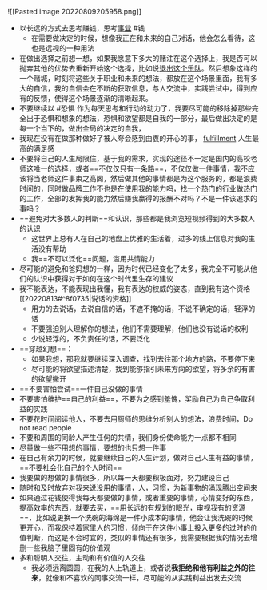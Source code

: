 ![[Pasted image 20220809205958.png]]
- 以长远的方式去思考赚钱，思考[事业](职业路径.md) #钱
	- 在需要做决定的时候，想像我正在和未来的自己对话，他会怎么看待，这也是远视的一种用法
- 在做出选择之前想一想，如果我愿意下多大的赌注在这个选择上，我是否可以抛弃其他的优势去重新开始这个选择，比如说[退出这个乐队](20220810#^a527e6)。然后想象这样的一个赌城，时刻将这些关于职业和未来的想法，都放在这个场景里面，我有多大的自信，我的自信会在不断的获取信息，与人交流中，实践尝试中，得到应有的反馈，使得这个场景逐渐的清晰起来。
- 不要继续以 #恐惧 作为每天思考和行动的动力了，我要尽可能的移除掉那些完全出于恐惧和想象的想法，恐惧和欲望都是自我的一部分，最后做出决定的是每一个当下的，做出全局的决定的自我，
- 我现在没有在做那种做好了被人夸会感到由衷的开心的事， [fulfillment](自我#^285e40) 人生最高的满足感
- 不要将自己的人生局限住，基于我的需求，实现的途径不一定是国内的高校老师这唯一的选择，或者==不仅仅只有一条路==，不仅仅做一件事情，我不应该将当老师这件事束之高阁，然后做其他的事情都是为这个服务的，都是浪费时间的，同时做品牌工作不也是在使用我的能力吗，找一个热门的行业做热门的工作，全部的发挥我的能力然后赚我赢得的报酬不对吗？不是一件该追求的事吗？
- ==避免对大多数人的判断==和认识，那些都是我浏览短视频得到的大多数人的认识
	- 这世界上总有人在自己的地盘上优雅的生活着，过多的线上信息对我的生活没有帮助
	- 我==不可以泛化==问题，滥用共情能力
- 尽可能的避免和爸妈想的一样，因为时代已经变化了太多，我完全不可能从他们的认识中获得对于如何在这个时代里生存的建议
- 我不能表达，不能表现出我懂，我有表达的权威的姿态，直到我有这个资格 [[20220813#^8f0735|说话的资格]]
	- 用力的去说话，去说自信的话，不遮不掩的话，不说不确定的话，轻浮的话
	- 不要强迫别人理解你的想法，他们不需要理解，他们也没有说话的权利
	- 少说轻浮的，不负责任的话，不要泛化
- ==穿越幻想==：
	- 如果我想，那我就要继续深入调查，找到去往那个地方的路，不要停下来
	- 尽可能的将欲望描述清楚，找到能够指引未来方向的欲望，将多余的有害的欲望撇开
- ==不要害怕尝试==一件自己没做的事情
- 不要害怕维护==自己的利益==，不要为之感到羞愧，奖励自己为自己争取利益的实践
- 不要花时间阅读他人，不要去用厨师的思维分析别人的想法，浪费时间，Do not read people
- 不要和周围的同龄人产生任何的共情，我们身份使命能力一点都不相同
- 尽量做一些不用想的事情，要想的也只想一件事
- 在自己有余力的时候，就要继续自己的人生计划，做对自己人生有益的事情，==不要社会化自己的个人时间==
- 我要做的想做的事情很多，所以每一天都要积极面对，努力建设自己
- 随时和及时放弃对我来说没用的事情，人，习惯，为新事物的涌现腾出空间来
- 如果通过花钱使得我每天都要做的事情，或者重要的事情，心情变好的东西，提高效率的东西，就要去买，==用长远的有规划的眼光，审视我有的资源==，比如说更换一个洗碗的海绵是一件小成本的事情，他会让我洗碗的时候更开心，而我保持着家里人的习惯，倾向于在这件小事上投入更多的过时的价值判断，而这是不合时宜的，类似的事情还有很多，我需要根据我的情况去增删一些我脑子里固有的价值观
- 多和聪明人交往，主动和有价值的人交往
	- 我必须远离圆圆，在我的人上轨道上，或者说**我拒绝和他有利益之外的往来**，就像和不喜欢的同事交流一样，尽可能的从实践利益出发去交流
